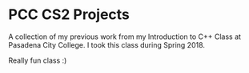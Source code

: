 # PCC CS2 Projects
A collection of my previous work from my Introduction to C++ Class at Pasadena City College. I took this class during Spring 2018.

Really fun class :)
